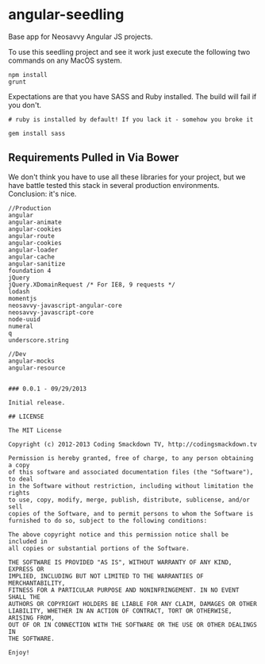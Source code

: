 angular-seedling
================

Base app for Neosavvy Angular JS projects. 

To use this seedling project and see it work just execute the following two commands
on any MacOS system.

```
npm install
grunt
```

Expectations are that you have SASS and Ruby installed. The build will fail if you don't.

    # ruby is installed by default! If you lack it - somehow you broke it

```
gem install sass
```

## Requirements Pulled in Via Bower

We don't think you have to use all these libraries for your project, but we have battle tested this stack in several production environments. Conclusion: it's nice.

```
//Production
angular
angular-animate
angular-cookies
angular-route
angular-cookies
angular-loader
angular-cache
angular-sanitize
foundation 4
jQuery
jQuery.XDomainRequest /* For IE8, 9 requests */
lodash
momentjs
neosavvy-javascript-angular-core
neosavvy-javascript-core
node-uuid
numeral
q
underscore.string

//Dev
angular-mocks
angular-resource


### 0.0.1 - 09/29/2013

Initial release.

## LICENSE

The MIT License

Copyright (c) 2012-2013 Coding Smackdown TV, http://codingsmackdown.tv

Permission is hereby granted, free of charge, to any person obtaining a copy
of this software and associated documentation files (the "Software"), to deal
in the Software without restriction, including without limitation the rights
to use, copy, modify, merge, publish, distribute, sublicense, and/or sell
copies of the Software, and to permit persons to whom the Software is
furnished to do so, subject to the following conditions:

The above copyright notice and this permission notice shall be included in
all copies or substantial portions of the Software.

THE SOFTWARE IS PROVIDED "AS IS", WITHOUT WARRANTY OF ANY KIND, EXPRESS OR
IMPLIED, INCLUDING BUT NOT LIMITED TO THE WARRANTIES OF MERCHANTABILITY,
FITNESS FOR A PARTICULAR PURPOSE AND NONINFRINGEMENT. IN NO EVENT SHALL THE
AUTHORS OR COPYRIGHT HOLDERS BE LIABLE FOR ANY CLAIM, DAMAGES OR OTHER
LIABILITY, WHETHER IN AN ACTION OF CONTRACT, TORT OR OTHERWISE, ARISING FROM,
OUT OF OR IN CONNECTION WITH THE SOFTWARE OR THE USE OR OTHER DEALINGS IN
THE SOFTWARE.

Enjoy!